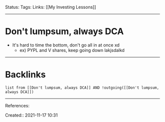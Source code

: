 Status: 
Tags: 
Links: [[My Investing Lessons]]
___
# Don't lumpsum, always DCA
- It's hard to time the bottom, don't go all in at once xd
	- ex) PYPL and V shares, keep going down lakjsdalkd
___
# Backlinks
```dataview
list from [[Don't lumpsum, always DCA]] AND !outgoing([[Don't lumpsum, always DCA]])
```
___
References:

Created:: 2021-11-17 10:31
